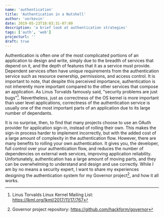 ```yaml
---
name: 'authentication'
title: 'Authentication in a Nutshell'
author: 'xorkevin'
date: 2019-05-23T18:03:31-07:00
description: 'a brief look at authentication strategies'
tags: ['auth', 'web']
projecturl: ''
draft: true
---
```


Authentication is often one of the most complicated portions of an application
to design and write, simply due to the breadth of services that depend on it,
and the depth of features that it as a service must provide. Dependent services
often have unique requirements from the authentication service such as resource
ownership, permissions, and access control. It is important to note, that
despite this perceived importance, authentication is not inherently more
important compared to the other services that compose an application. As Linus
Torvalds famously said, "security problems are just bugs"[^torvalds:bugs].
Nevertheless, just as correctness of the OS kernel is more important than user
level applications, correctness of the authentication service is usually one of
the most important parts of an application due to its large number of
dependants.

[^torvalds:bugs]: Linus Torvalds Linux Kernel Mailing List: https://lkml.org/lkml/2017/11/17/767

It is no surprise, then, to find that many projects choose to use an OAuth
provider for application sign-in, instead of rolling their own. This makes the
sign-in process harder to implement incorrectly, but with the added cost of a
large amount of complexity in the authentication flow. However, there are many
benefits to rolling your own authentication. It gives you, the developer, full
control over your authentication flow, and reduces the number of dependencies
on external web services, improving application reliability. Unfortunately,
authentication has a large amount of moving parts, and they can be overwhelming
to understand and design and use correctly. While I am by no means a security
expert, I want to share my experiences designing the authentication system for
my Governor project[^xorkevin:governor], and how it all works.

[^xorkevin:governor]: Governor project repository: https://github.com/hackform/governor
